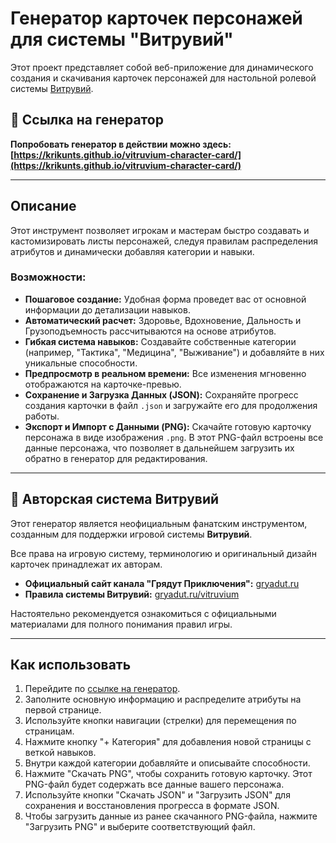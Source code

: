 # Генератор карточек персонажей для системы "Витрувий"

Этот проект представляет собой веб-приложение для динамического создания и скачивания карточек персонажей для настольной ролевой системы [Витрувий](https://gryadut.ru/vitruvium).

## 🚀 Ссылка на генератор

**Попробовать генератор в действии можно здесь: [https://krikunts.github.io/vitruvium-character-card/](https://krikunts.github.io/vitruvium-character-card/)**

---

## Описание

Этот инструмент позволяет игрокам и мастерам быстро создавать и кастомизировать листы персонажей, следуя правилам распределения атрибутов и динамически добавляя категории и навыки.

### Возможности:
- **Пошаговое создание:** Удобная форма проведет вас от основной информации до детализации навыков.
- **Автоматический расчет:** Здоровье, Вдохновение, Дальность и Грузоподъемность рассчитываются на основе атрибутов.
- **Гибкая система навыков:** Создавайте собственные категории (например, "Тактика", "Медицина", "Выживание") и добавляйте в них уникальные способности.
- **Предпросмотр в реальном времени:** Все изменения мгновенно отображаются на карточке-превью.
- **Сохранение и Загрузка Данных (JSON):** Сохраняйте прогресс создания карточки в файл `.json` и загружайте его для продолжения работы.
- **Экспорт и Импорт с Данными (PNG):** Скачайте готовую карточку персонажа в виде изображения `.png`. В этот PNG-файл встроены все данные персонажа, что позволяет в дальнейшем загрузить их обратно в генератор для редактирования.

---

## 📜 Авторская система Витрувий

Этот генератор является неофициальным фанатским инструментом, созданным для поддержки игровой системы **Витрувий**.

Все права на игровую систему, терминологию и оригинальный дизайн карточек принадлежат их авторам.

- **Официальный сайт канала "Грядут Приключения":** [gryadut.ru](https://gryadut.ru/)
- **Правила системы Витрувий:** [gryadut.ru/vitruvium](https://gryadut.ru/vitruvium)

Настоятельно рекомендуется ознакомиться с официальными материалами для полного понимания правил игры.

---

## Как использовать

1.  Перейдите по [ссылке на генератор](https://krikunts.github.io/vitruvium-character-card/).
2.  Заполните основную информацию и распределите атрибуты на первой странице.
3.  Используйте кнопки навигации (стрелки) для перемещения по страницам.
4.  Нажмите кнопку "+ Категория" для добавления новой страницы с веткой навыков.
5.  Внутри каждой категории добавляйте и описывайте способности.
6.  Нажмите "Скачать PNG", чтобы сохранить готовую карточку. Этот PNG-файл будет содержать все данные вашего персонажа.
7.  Используйте кнопки "Скачать JSON" и "Загрузить JSON" для сохранения и восстановления прогресса в формате JSON.
8.  Чтобы загрузить данные из ранее скачанного PNG-файла, нажмите "Загрузить PNG" и выберите соответствующий файл.